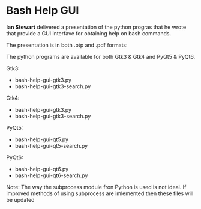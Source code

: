 # Bash Help GUI

**Ian Stewart** delivered a presentation of the python progras that he wrote that provide a
GUI interfave for obtaining help on bash commands.

The presentation is in both .otp and .pdf formats:



The python programs are available for both Gtk3 & Gtk4 and PyQt5 & PyQt6.

Gtk3:

* bash-help-gui-gtk3.py
* bash-help-gui-gtk3-search.py

Gtk4:

* bash-help-gui-gtk3.py
* bash-help-gui-gtk3-search.py

PyQt5:
* bash-help-gui-qt5.py
* bash-help-gui-qt5-search.py

PyQt6:
* bash-help-gui-qt6.py
* bash-help-gui-qt6-search.py

Note: The way the subprocess module fron Python is used is not ideal. If improved methods of 
using subprocess are imlemented then these files will be updated
